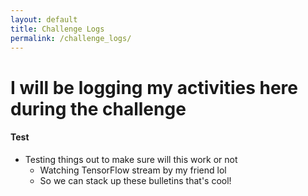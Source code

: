 ```yaml
---
layout: default
title: Challenge Logs
permalink: /challenge_logs/
---
```


# I will be logging my activities here during the challenge

#### Test 
- Testing things out to make sure will this work or not
  -  Watching TensorFlow stream by my friend lol
    -  So we can stack up these bulletins that's cool!
